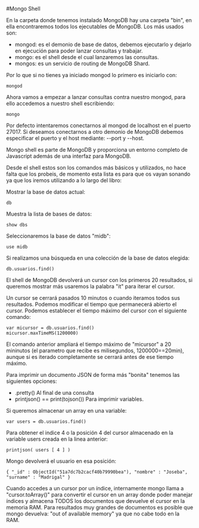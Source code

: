 #Mongo Shell

En la carpeta donde tenemos instalado MongoDB hay una carpeta "bin", en ella encontraremos todos los ejecutables de MongoDB. 
Los más usados son:
- mongod: es el demonio de base de datos, debemos ejecutarlo y dejarlo en ejecución para poder lanzar consultas y trabajar.
- mongo: es el shell desde el cual  lanzaremos las consultas.
- mongos: es un servicio de routing de MongoDB Shard.

Por lo que si no tienes ya iniciado mongod lo primero es iniciarlo con:
```
mongod
```

Ahora vamos a empezar a lanzar consultas contra nuestro mongod, para ello accedemos a nuestro shell escribiendo:
```
mongo
```

Por defecto intentaremos conectarnos al mongod de localhost en el puerto 27017. Si deseamos conectarnos a otro demonio de MongoDB debemos especificar el puerto y el host mediante: --port y --host.

Mongo shell es parte de MongoDB y proporciona un entorno completo de Javascript además de una interfaz para MongoDB.

Desde el shell estos son los comandos más básicos y utilizados, no hace falta que los probeis, de momento esta lista es para que os vayan sonando ya que los iremos utilizando a lo largo del libro:

Mostrar la base de datos actual:
```
db
```

Muestra la lista de bases de datos:
```
show dbs
```

Seleccionaremos la base de datos "midb":
```
use midb
```

Si realizamos una búsqueda en una colección de la base de datos elegida:
```
db.usuarios.find()
```

El shell de MongoDB devolverá un cursor con los primeros 20 resultados, si queremos mostrar más usaremos la palabra "it" para iterar el cursor.

Un cursor se cerrará pasados 10 minutos o cuando iteramos todos sus resultados. Podemos modificar el tiempo que permanecerá abierto el cursor. Podemos establecer el tiempo máximo del cursor con el siguiente comando:
```
var micursor = db.usuarios.find()
micursor.maxTimeMS(1200000)
```

El comando anterior ampliará el tiempo máximo de "micursor" a 20 mininutos (el parametro que recibe es milisegundos, 1200000==20min), aunque si es iterado completamente se cerrará antes de ese tiempo máximo.


Para imprimir un documento JSON de forma más "bonita" tenemos las siguientes opciones:
- .pretty() Al final de una consulta
- printjson() == print(tojson()) Para imprimir variables.

Si queremos almacenar un array en una variable:
```
var users = db.usuarios.find()
```
Para obtener el indice 4 o la posición 4 del cursor almacenado en la variable users creada en la linea anterior:
```
printjson( users [ 4 ] )
```
Mongo devolverá el usuario en esa posición:
```
{ "_id" : ObjectId("51a7dc7b2cacf40b79990bea"), "nombre" : "Joseba", "surname" : "Madrigal" }
```

Cuando accedes a un cursor por un índice, internamente mongo llama a "cursor.toArray()" para convertir el cursor en un array donde poder manejar índices y almacena TODOS los documentos que devuelve el cursor en la memoria RAM.
Para resultados muy grandes de documentos es posible que mongo devuelva: "out of available memory" ya que no cabe todo en la RAM.
